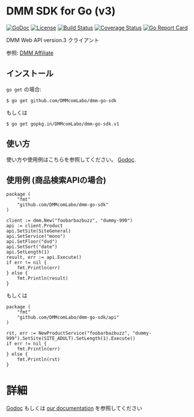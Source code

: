 # DMM SDK for Go (v3)
[![GoDoc](https://img.shields.io/badge/go-reference-blue.svg?style=flat-square)](https://godoc.org/github.com/DMMcomLabo/dmm-go-sdk)
[![License](http://img.shields.io/badge/license-mit-blue.svg?style=flat-square)](https://github.com/DMMcomLabo/dmm-go-sdk/blob/master/LICENSE)
[![Build Status](http://img.shields.io/travis/DMMcomLabo/dmm-go-sdk.svg?style=flat-square)](https://travis-ci.org/DMMcomLabo/dmm-go-sdk)
[![Coverage Status](https://img.shields.io/coveralls/DMMcomLabo/dmm-go-sdk.svg?style=flat-square)](https://coveralls.io/github/DMMcomLabo/dmm-go-sdk?branch=master)
[![Go Report Card](https://goreportcard.com/badge/github.com/DMMcomLabo/dmm-go-sdk)](https://goreportcard.com/report/github.com/DMMcomLabo/dmm-go-sdk)

DMM Web API version.3 クライアント

参照: [DMM Affiliate](https://affiliate.dmm.com/)

## インストール

`go get` の場合:

```
$ go get github.com/DMMcomLabo/dmm-go-sdk
```

もしくは

```
$ go get gopkg.in/DMMcomLabo/dmm-go-sdk.v1
```

## 使い方

使い方や使用例はこちらを参照してください。 [Godoc](https://godoc.org/github.com/DMMcomLabo/dmm-go-sdk).

## 使用例 (商品検索APIの場合)

```
package (
    "fmt"
    "github.com/DMMcomLabo/dmm-go-sdk"
)

client := dmm.New("foobarbazbuzz", "dummy-990")
api := client.Product
api.SetSite(SiteGeneral)
api.SetService("mono")
api.SetFloor("dvd")
api.SetSort("date")
api.SetLength(1)
result, err := api.Execute()
if err != nil {
    fmt.Println(err)
} else {
    fmt.Println(result)
}
```

もしくは

```
package (
    "fmt"
    "github.com/DMMcomLabo/dmm-go-sdk/api"
)

rst, err := NewProductService("foobarbazbuzz", "dummy-999").SetSite(SITE_ADULT).SetLength(1).Execute()
if err != nil {
    fmt.Println(err)
} else {
    fmt.Println(rst)
}
```

# 詳細

[Godoc](https://godoc.org/github.com/DMMcomLabo/dmm-go-sdk/api) もしくは [our documentation](https://github.com/DMMcomLabo/dmm-go-sdk/blob/master/docs/README.md) を参照してください
